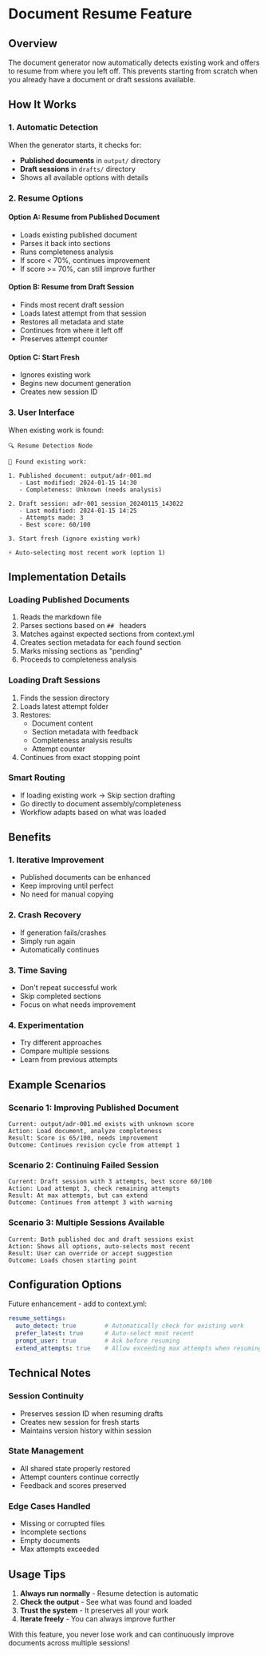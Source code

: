 # Document Resume Feature

## Overview
The document generator now automatically detects existing work and offers to resume from where you left off. This prevents starting from scratch when you already have a document or draft sessions available.

## How It Works

### 1. Automatic Detection
When the generator starts, it checks for:
- **Published documents** in `output/` directory
- **Draft sessions** in `drafts/` directory
- Shows all available options with details

### 2. Resume Options

#### Option A: Resume from Published Document
- Loads existing published document
- Parses it back into sections
- Runs completeness analysis
- If score < 70%, continues improvement
- If score >= 70%, can still improve further

#### Option B: Resume from Draft Session
- Finds most recent draft session
- Loads latest attempt from that session
- Restores all metadata and state
- Continues from where it left off
- Preserves attempt counter

#### Option C: Start Fresh
- Ignores existing work
- Begins new document generation
- Creates new session ID

### 3. User Interface

When existing work is found:
```
🔍 Resume Detection Node

📂 Found existing work:

1. Published document: output/adr-001.md
   - Last modified: 2024-01-15 14:30
   - Completeness: Unknown (needs analysis)

2. Draft session: adr-001_session_20240115_143022
   - Last modified: 2024-01-15 14:25
   - Attempts made: 3
   - Best score: 60/100

3. Start fresh (ignore existing work)

⚡ Auto-selecting most recent work (option 1)
```

## Implementation Details

### Loading Published Documents
1. Reads the markdown file
2. Parses sections based on `## ` headers
3. Matches against expected sections from context.yml
4. Creates section metadata for each found section
5. Marks missing sections as "pending"
6. Proceeds to completeness analysis

### Loading Draft Sessions
1. Finds the session directory
2. Loads latest attempt folder
3. Restores:
   - Document content
   - Section metadata with feedback
   - Completeness analysis results
   - Attempt counter
4. Continues from exact stopping point

### Smart Routing
- If loading existing work → Skip section drafting
- Go directly to document assembly/completeness
- Workflow adapts based on what was loaded

## Benefits

### 1. Iterative Improvement
- Published documents can be enhanced
- Keep improving until perfect
- No need for manual copying

### 2. Crash Recovery
- If generation fails/crashes
- Simply run again
- Automatically continues

### 3. Time Saving
- Don't repeat successful work
- Skip completed sections
- Focus on what needs improvement

### 4. Experimentation
- Try different approaches
- Compare multiple sessions
- Learn from previous attempts

## Example Scenarios

### Scenario 1: Improving Published Document
```
Current: output/adr-001.md exists with unknown score
Action: Load document, analyze completeness
Result: Score is 65/100, needs improvement
Outcome: Continues revision cycle from attempt 1
```

### Scenario 2: Continuing Failed Session
```
Current: Draft session with 3 attempts, best score 60/100
Action: Load attempt 3, check remaining attempts
Result: At max attempts, but can extend
Outcome: Continues from attempt 3 with warning
```

### Scenario 3: Multiple Sessions Available
```
Current: Both published doc and draft sessions exist
Action: Shows all options, auto-selects most recent
Result: User can override or accept suggestion
Outcome: Loads chosen starting point
```

## Configuration Options

Future enhancement - add to context.yml:
```yaml
resume_settings:
  auto_detect: true        # Automatically check for existing work
  prefer_latest: true      # Auto-select most recent
  prompt_user: true        # Ask before resuming
  extend_attempts: true    # Allow exceeding max attempts when resuming
```

## Technical Notes

### Session Continuity
- Preserves session ID when resuming drafts
- Creates new session for fresh starts
- Maintains version history within session

### State Management
- All shared state properly restored
- Attempt counters continue correctly
- Feedback and scores preserved

### Edge Cases Handled
- Missing or corrupted files
- Incomplete sections
- Empty documents
- Max attempts exceeded

## Usage Tips

1. **Always run normally** - Resume detection is automatic
2. **Check the output** - See what was found and loaded
3. **Trust the system** - It preserves all your work
4. **Iterate freely** - You can always improve further

With this feature, you never lose work and can continuously improve documents across multiple sessions!